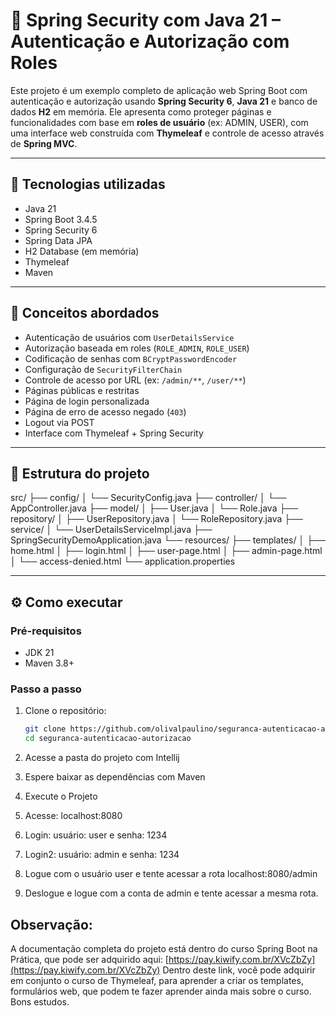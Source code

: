 # 🔐 Spring Security com Java 21 – Autenticação e Autorização com Roles

Este projeto é um exemplo completo de aplicação web Spring Boot com autenticação e autorização usando **Spring Security 6**, **Java 21** e banco de dados **H2** em memória. Ele apresenta como proteger páginas e funcionalidades com base em **roles de usuário** (ex: ADMIN, USER), com uma interface web construída com **Thymeleaf** e controle de acesso através de **Spring MVC**.

---

## 🚀 Tecnologias utilizadas

- Java 21
- Spring Boot 3.4.5
- Spring Security 6
- Spring Data JPA
- H2 Database (em memória)
- Thymeleaf
- Maven

---

## 🧠 Conceitos abordados

- Autenticação de usuários com `UserDetailsService`
- Autorização baseada em roles (`ROLE_ADMIN`, `ROLE_USER`)
- Codificação de senhas com `BCryptPasswordEncoder`
- Configuração de `SecurityFilterChain`
- Controle de acesso por URL (ex: `/admin/**`, `/user/**`)
- Páginas públicas e restritas
- Página de login personalizada
- Página de erro de acesso negado (`403`)
- Logout via POST
- Interface com Thymeleaf + Spring Security

---

## 📂 Estrutura do projeto
src/
├── config/
│ └── SecurityConfig.java
├── controller/
│ └── AppController.java
├── model/
│ ├── User.java
│ └── Role.java
├── repository/
│ ├── UserRepository.java
│ └── RoleRepository.java
├── service/
│ └── UserDetailsServiceImpl.java
├── SpringSecurityDemoApplication.java
└── resources/
├── templates/
│ ├── home.html
│ ├── login.html
│ ├── user-page.html
│ ├── admin-page.html
│ └── access-denied.html
└── application.properties


---

## ⚙️ Como executar

### Pré-requisitos
- JDK 21
- Maven 3.8+

### Passo a passo

1. Clone o repositório:

   ```bash
   git clone https://github.com/olivalpaulino/seguranca-autenticacao-autorizacao.git
   cd seguranca-autenticacao-autorizacao
2. Acesse a pasta do projeto com Intellij
3. Espere baixar as dependências com Maven
4. Execute o Projeto
5. Acesse: localhost:8080
6. Login: usuário: user e senha: 1234
7. Login2: usuário: admin e senha: 1234
8. Logue com o usuário user e tente acessar a rota localhost:8080/admin
9. Deslogue e logue com a conta de admin e tente acessar a mesma rota.

## Observação:
A documentação completa do projeto está dentro do curso Spring Boot na Prática, que pode ser adquirido aqui: [https://pay.kiwify.com.br/XVcZbZy](https://pay.kiwify.com.br/XVcZbZy)
Dentro deste link, você pode adquirir em conjunto o curso de Thymeleaf, para aprender a criar os templates, formulários web, que podem te fazer aprender ainda mais sobre o curso.
Bons estudos.
